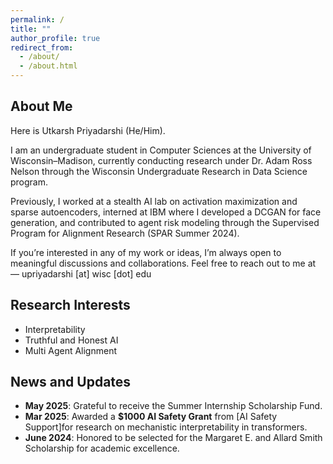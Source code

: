 ```yaml
---
permalink: /
title: ""
author_profile: true
redirect_from: 
  - /about/
  - /about.html
---
```


## About Me

Here is Utkarsh Priyadarshi (He/Him).

I am an undergraduate student in Computer Sciences at the University of Wisconsin–Madison, currently conducting research under Dr. Adam Ross Nelson through the Wisconsin Undergraduate Research in Data Science program.

Previously, I worked at a stealth AI lab on activation maximization and sparse autoencoders, interned at IBM where I developed a DCGAN for face generation, and contributed to agent risk modeling through the Supervised Program for Alignment Research (SPAR Summer 2024).

If you’re interested in any of my work or ideas, I’m always open to meaningful discussions and collaborations. Feel free to reach out to me at — upriyadarshi [at] wisc [dot] edu

## Research Interests

- Interpretability
- Truthful and Honest AI
- Multi Agent Alignment

## News and Updates

- **May 2025**: Grateful to receive the Summer Internship Scholarship Fund. 
- **Mar 2025**: Awarded a **$1000 AI Safety Grant** from [AI Safety Support]for research on mechanistic interpretability in transformers. 
- **June 2024**: Honored to be selected for the Margaret E. and Allard Smith Scholarship for academic excellence.
